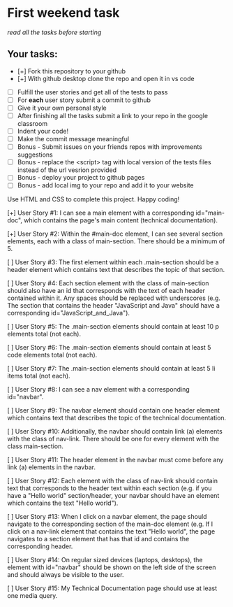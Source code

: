 # First weekend task

_read all the tasks before starting_

## Your tasks:

- [+] Fork this repository to your github
- [+] With github desktop clone the repo and open it in vs code
- [ ] Fulfill the user stories and get all of the tests to pass
- [ ] For <strong>each</strong> user story submit a commit to github
- [ ] Give it your own personal style
- [ ] After finishing all the tasks submit a link to your repo in the google classroom
- [ ] Indent your code!
- [ ] Make the commit message meaningful
- [ ] Bonus - Submit issues on your friends repos with improvements suggestions
- [ ] Bonus - replace the \<script> tag with local version of the tests files instead of the url vesrion provided
- [ ] Bonus - deploy your project to github pages
- [ ] Bonus - add local img to your repo and add it to your website

Use HTML and CSS to complete this project. Happy coding!

[+] User Story #1: I can see a main element with a corresponding id="main-doc", which contains the page's main content (technical documentation).

[+] User Story #2: Within the #main-doc element, I can see several section elements, each with a class of main-section. There should be a minimum of 5.

[ ] User Story #3: The first element within each .main-section should be a header element which contains text that describes the topic of that section.

[ ] User Story #4: Each section element with the class of main-section should also have an id that corresponds with the text of each header contained within it. Any spaces should be replaced with underscores (e.g. The section that contains the header "JavaScript and Java" should have a corresponding id="JavaScript_and_Java").

[ ] User Story #5: The .main-section elements should contain at least 10 p elements total (not each).

[ ] User Story #6: The .main-section elements should contain at least 5 code elements total (not each).

[ ] User Story #7: The .main-section elements should contain at least 5 li items total (not each).

[ ] User Story #8: I can see a nav element with a corresponding id="navbar".

[ ] User Story #9: The navbar element should contain one header element which contains text that describes the topic of the technical documentation.

[ ] User Story #10: Additionally, the navbar should contain link (a) elements with the class of nav-link. There should be one for every element with the class main-section.

[ ] User Story #11: The header element in the navbar must come before any link (a) elements in the navbar.

[ ] User Story #12: Each element with the class of nav-link should contain text that corresponds to the header text within each section (e.g. if you have a "Hello world" section/header, your navbar should have an element which contains the text "Hello world").

[ ] User Story #13: When I click on a navbar element, the page should navigate to the corresponding section of the main-doc element (e.g. If I click on a nav-link element that contains the text "Hello world", the page navigates to a section element that has that id and contains the corresponding header.

[ ] User Story #14: On regular sized devices (laptops, desktops), the element with id="navbar" should be shown on the left side of the screen and should always be visible to the user.

[ ] User Story #15: My Technical Documentation page should use at least one media query.
